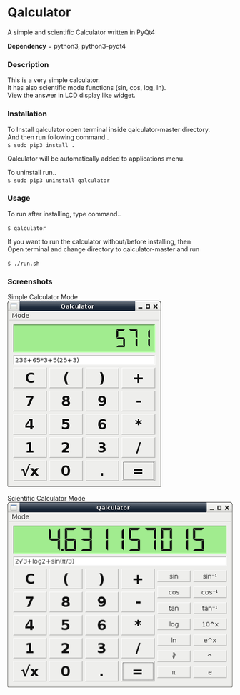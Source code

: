 # Qalculator

A simple and scientific Calculator written in PyQt4  

**Dependency** = python3, python3-pyqt4  

### Description

This is a very simple calculator.  
It has also scientific mode functions (sin, cos, log, ln).  
View the answer in LCD display like widget.  

### Installation


To Install qalculator open terminal inside qalculator-master directory.  
And then run following command..  
`$ sudo pip3 install .`  

Qalculator will be automatically added to applications menu.  

To uninstall run..  
`$ sudo pip3 uninstall qalculator`  

### Usage

To run after installing, type command..  
 
`$ qalculator`  

If you want to run the calculator without/before installing, then  
Open terminal and change directory to qalculator-master and run  
  
`$ ./run.sh`  

### Screenshots

Simple Calculator Mode  
![Simple Mode](files/Simple.png)

Scientific Calculator Mode  
![Scientific Mode](files/Scientific.png)
